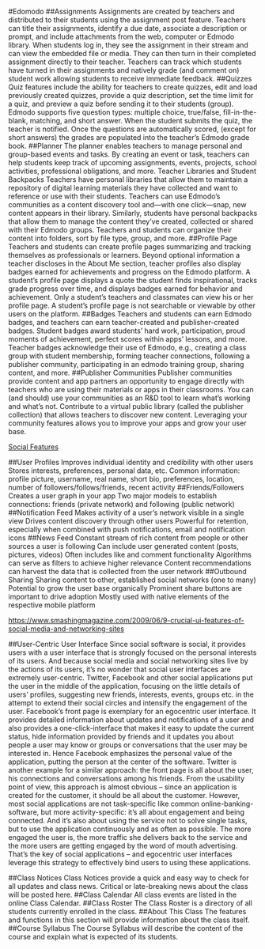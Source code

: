 #Edomodo
##Assignments
Assignments are created by teachers and distributed to their students using the assignment post feature. Teachers can title their assignments, identify a due date, associate a description or prompt, and include attachments from the web, computer or Edmodo library.
When students log in, they see the assignment in their stream and can view the embedded file or media. They can then turn in their completed assignment directly to their teacher.
Teachers can track which students have turned in their assignments and natively grade (and comment on) student work allowing students to receive immediate feedback.
##Quizzes
Quiz features include the ability for teachers to create quizzes, edit and load previously created quizzes, provide a quiz description, set the time limit for a quiz, and preview a quiz before sending it to their students (group).
Edmodo supports five question types: multiple choice, true/false, fill-in-the-blank, matching, and short answer. When the student submits the quiz, the teacher is notified. Once the questions are automatically scored, (except for short answers) the grades are populated into the teacher’s Edmodo grade book.
##Planner
The planner enables teachers to manage personal and group-based events and tasks. By creating an event or task, teachers can help students keep track of upcoming assignments, events, projects, school activities, professional obligations, and more.
Teacher Libraries and Student Backpacks
Teachers have personal libraries that allow them to maintain a repository of digital learning materials they have collected and want to reference or use with their students. Teachers can use Edmodo’s communities as a content discovery tool and—with one click—snap, new content appears in their library.
Similarly, students have personal backpacks that allow them to manage the content they’ve created, collected or shared with their Edmodo groups.
Teachers and students can organize their content into folders, sort by file type, group, and more.
##Profile Page
Teachers and students can create profile pages summarizing and tracking themselves as professionals or learners. Beyond optional information a teacher discloses in the About Me section, teacher profiles also display badges earned for achievements and progress on the Edmodo platform.
A student’s profile page displays a quote the student finds inspirational, tracks grade progress over time, and displays badges earned for behavior and achievement. Only a student’s teachers and classmates can view his or her profile page. A student’s profile page is not searchable or viewable by other users on the platform.
##Badges
Teachers and students can earn Edmodo badges, and teachers can earn teacher-created and publisher-created badges. Student badges award students’ hard work, participation, proud moments of achievement, perfect scores within apps’ lessons, and more. Teacher badges acknowledge their use of Edmodo, e.g., creating a class group with student membership, forming teacher connections, following a publisher community, participating in an edmodo training group, sharing content, and more.
##Publisher Communities
Publisher communities provide content and app partners an opportunity to engage directly with teachers who are using their materials or apps in their classrooms. You can (and should) use your communities as an R&D tool to learn what’s working and what’s not. Contribute to a virtual public library (called the publisher collection) that allows teachers to discover new content. Leveraging your community features allows you to improve your apps and grow your user base.




[Social Features]( https://www.tapglue.com/blog/social-features/)

##User Profiles
Improves individual identity and credibility with other users
Stores interests, preferences, personal data, etc.
Common information: profile picture, username, real name, short bio, preferences, location, number of followers/follows/friends, recent activity 
##Friends/Followers
Creates a user graph in your app
Two major models to establish connections: friends (private network) and following (public network) 
##Notification Feed
Makes activity of a user’s network visible in a single view
Drives content discovery through other users
Powerful for retention, especially when combined with push notifications, email and notification icons 
##News Feed
Constant stream of rich content from people or other sources a user is following
Can include user generated content (posts, pictures, videos)
Often includes like and comment functionality
Algorithms can serve as filters to achieve higher relevance
Content recommendations can harvest the data that is collected from the user network 
##Outbound Sharing
Sharing content to other, established social networks (one to many)
Potential to grow the user base organically
Prominent share buttons are important to drive adoption
Mostly used with native elements of the respective mobile platform 

https://www.smashingmagazine.com/2009/06/9-crucial-ui-features-of-social-media-and-networking-sites

##User-Centric User Interface
Since social software is social, it provides users with a user interface that is strongly focused on the personal interests of its users. And because social media and social networking sites live by the actions of its users, it’s no wonder that social user interfaces are extremely user-centric. Twitter, Facebook and other social applications put the user in the middle of the application, focusing on the little details of users’ profiles, suggesting new friends, interests, events, groups etc. in the attempt to extend their social circles and intensify the engagement of the user.
Facebook’s front page is exemplary for an egocentric user interface. It provides detailed information about updates and notifications of a user and also provides a one-click-interface that makes it easy to update the current status, hide information provided by friends and it updates you about people a user may know or groups or conversations that the user may be interested in. Hence Facebook emphasizes the personal value of the application, putting the person at the center of the software. Twitter is another example for a similar approach: the front page is all about the user, his connections and conversations among his friends.
From the usability point of view, this approach is almost obvious – since an application is created for the customer, it should be all about the customer. However, most social applications are not task-specific like common online-banking-software, but more activity-specific: it’s all about engagement and being connected. And it’s also about using the service not to solve single tasks, but to use the application continuously and as often as possible. The more engaged the user is, the more traffic she delivers back to the service and the more users are getting engaged by the word of mouth advertising. That’s the key of social applications – and egocentric user interfaces leverage this strategy to effectively bind users to using these applications.


##Class Notices
Class Notices provide a quick and easy way to check for all updates and class news. Critical or late-breaking news about the class will be posted here.
##Class Calendar
All class events are listed in the online Class Calendar.
##Class Roster
The Class Roster is a directory of all students currently enrolled in the class.
##About This Class
The features and functions in this section will provide information about the class itself.
##Course Syllabus
The Course Syllabus will describe the content of the course and explain what is expected of its students.


